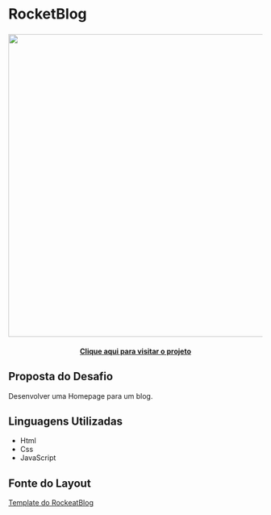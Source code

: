 <h1> RocketBlog </h1>
<h3 align = "center">
<img src="https://user-images.githubusercontent.com/102755532/181361924-4e8a873f-a913-46d5-89ff-97128999ffe0.png" width ="600px">

<h4 align = "center"><a href = "https://rocketblog-lf.netlify.app">Clique aqui para visitar o projeto</a></h4>
</h3>

<h2> Proposta do Desafio </h2>
Desenvolver uma Homepage para um blog.


<h2> Linguagens Utilizadas </h2>

<ul>
  <li>Html</li>
  <li>Css</li>
  <li>JavaScript</li>
 </ul>
 
<h2> Fonte do Layout </h2>
<a href = "https://www.figma.com/file/r4CsL6MPTAvE7EvJXjhFK4/DD-RocketBlog/duplicate">Template do RockeatBlog</a>
